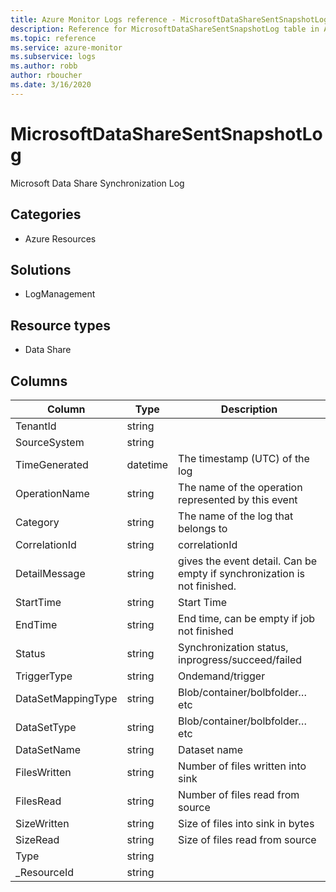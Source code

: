 ```yaml
---
title: Azure Monitor Logs reference - MicrosoftDataShareSentSnapshotLog
description: Reference for MicrosoftDataShareSentSnapshotLog table in Azure Monitor Logs.
ms.topic: reference
ms.service: azure-monitor
ms.subservice: logs
ms.author: robb
author: rboucher
ms.date: 3/16/2020
---
```


# MicrosoftDataShareSentSnapshotLog

 Microsoft Data Share Synchronization Log

## Categories

- Azure Resources
## Solutions

- LogManagement
## Resource types

- Data Share




## Columns

|Column|Type|Description|
|---|---|---|
|TenantId|string||
|SourceSystem|string||
|TimeGenerated|datetime|The timestamp (UTC) of the log|
|OperationName|string|The name of the operation represented by this event|
|Category|string|The name of the log that belongs to|
|CorrelationId|string|correlationId|
|DetailMessage|string|gives the event detail. Can be empty if synchronization is not finished.|
|StartTime|string|Start Time|
|EndTime|string|End time, can be empty if job not finished|
|Status|string|Synchronization status, inprogress/succeed/failed|
|TriggerType|string|Ondemand/trigger|
|DataSetMappingType|string|Blob/container/bolbfolder…etc|
|DataSetType|string|Blob/container/bolbfolder…etc|
|DataSetName|string|Dataset name|
|FilesWritten|string|Number of files written into sink |
|FilesRead|string|Number of files read from source|
|SizeWritten|string|Size of files into sink in bytes|
|SizeRead|string|Size of files read from source|
|Type|string||
|_ResourceId|string||

